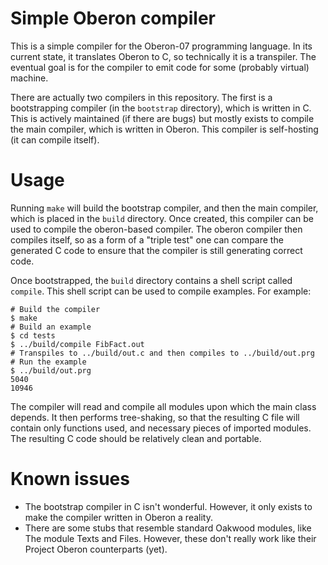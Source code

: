 # Simple Oberon compiler

This is a simple compiler for the Oberon-07 programming language.
In its current state, it translates Oberon to C, so technically it
is a transpiler. The eventual goal is for the compiler to emit code
for some (probably virtual) machine.

There are actually two compilers in this repository. The first is a
bootstrapping compiler (in the `bootstrap` directory), which is written in C.
This is actively maintained (if there are bugs) but mostly exists to
compile the main compiler, which is written in Oberon. This compiler is
self-hosting (it can compile itself).

# Usage

Running `make` will build the bootstrap compiler, and then the main
compiler, which is placed in the `build` directory. Once created,
this compiler can be used to compile the oberon-based compiler. The
oberon compiler then compiles itself, so as a form of a "triple test" one
can compare the generated C code to ensure that the compiler is still
generating correct code.

Once bootstrapped, the `build` directory contains a shell script called
`compile`. This shell script can be used to compile examples.
For example:

```
# Build the compiler
$ make
# Build an example
$ cd tests
$ ../build/compile FibFact.out
# Transpiles to ../build/out.c and then compiles to ../build/out.prg
# Run the example
$ ../build/out.prg
5040
10946
```

The compiler will read and compile all modules upon which the main
class depends. It then performs tree-shaking, so that the resulting C
file will contain only functions used, and necessary pieces of imported
modules. The resulting C code should be relatively clean and portable.

# Known issues

* The bootstrap compiler in C isn't wonderful. However, it only exists
  to make the compiler written in Oberon a reality.
* There are some stubs that resemble standard Oakwood modules, like
  The module Texts and Files. However, these don't really work like their
  Project Oberon counterparts (yet).

